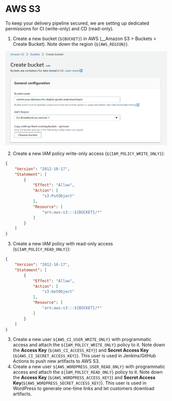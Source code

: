 # AWS S3

To keep your delivery pipeline secured, we are setting up dedicated permissions for CI (write-only) and CD (read-only).

1. Create a new bucket (`${BUCKET}`) in AWS (__Amazon S3 > Buckets > Create Bucket). Note down the region (`${AWS_REGION}`).

![aws-create-s3-bucket.png](aws-create-s3-bucket.png)

2. Create a new IAM policy write-only access (`${IAM_POLICY_WRITE_ONLY}`):
```json
{
    "Version": "2012-10-17",
    "Statement": [
        {
            "Effect": "Allow",
            "Action": [
                "s3:PutObject"
            ],
            "Resource": [
                "arn:aws:s3:::${BUCKET}/*"
            ]
        }
    ]
}
```

3. Create a new IAM policy with read-only access (`${IAM_POLICY_READ_ONLY}`):
```json
{
    "Version": "2012-10-17",
    "Statement": [
        {
            "Effect": "Allow",
            "Action": [
                "s3:GetObject"
            ],
            "Resource": [
                "arn:aws:s3:::${BUCKET}/*"
            ]
        }
    ]
}
```

3. Create a new user `${AWS_CI_USER_WRITE_ONLY}` with programmatic access and attach the `${IAM_POLICY_WRITE_ONLY}` policy to it. Note down the __Access Key__ (`${AWS_CI_ACCESS_KEY}`) and __Secret Access Key__ (`${AWS_CI_SECRET_ACCESS_KEY}`). This user is used in Jenkins/GitHub Actions to push new artifacts to AWS S3.
4. Create a new user `${AWS_WORDPRESS_USER_READ_ONLY}` with programmatic access and attach the `${IAM_POLICY_READ_ONLY}` policy to it. Note down the __Access Key__  (`${AWS_WORDPRESS_ACCESS_KEY}`) and __Secret Access Key__(`${AWS_WORDPRESS_SECRET_ACCESS_KEY}`). This user is used in WordPress to generate one-time links and let customers download artifacts.
